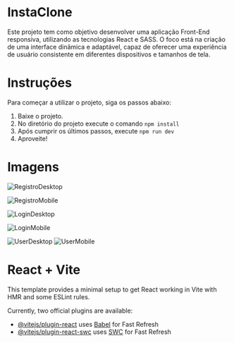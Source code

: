 # InstaClone

Este projeto tem como objetivo desenvolver uma aplicação Front-End responsiva, utilizando as tecnologias React e SASS. O foco está na criação de uma interface dinâmica e adaptável, capaz de oferecer uma experiência de usuário consistente em diferentes dispositivos e tamanhos de tela.

# Instruções
Para começar a utilizar o projeto, siga os passos abaixo:

1. Baixe o projeto.
2. No diretório do projeto execute o comando `npm install`
3. Após cumprir os últimos passos, execute `npm run dev`
4. Aproveite!

# Imagens

![RegistroDesktop]("assets/RegisterPrint.png")

![RegistroMobile]("assets/RegisterMobilePrint.png")

![LoginDesktop]("assets/LoginInstaPrint.png")

![LoginMobile]("assets/LoginInstaMobilePrint.png)

![UserDesktop]("assets/UserDesktopPrint.png")
![UserMobile]("assets/UserMobilePrint.png")


# React + Vite

This template provides a minimal setup to get React working in Vite with HMR and some ESLint rules.

Currently, two official plugins are available:

- [@vitejs/plugin-react](https://github.com/vitejs/vite-plugin-react/blob/main/packages/plugin-react/README.md) uses [Babel](https://babeljs.io/) for Fast Refresh
- [@vitejs/plugin-react-swc](https://github.com/vitejs/vite-plugin-react-swc) uses [SWC](https://swc.rs/) for Fast Refresh

